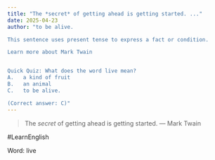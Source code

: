 ```yaml
---
title: "The *secret* of getting ahead is getting started. ..."
date: 2025-04-23
author: "to be alive.

This sentence uses present tense to express a fact or condition.

Learn more about Mark Twain


Quick Quiz: What does the word live mean?
A.   a kind of fruit
B.   an animal
C.   to be alive.

(Correct answer: C)"
---
```


> The *secret* of getting ahead is getting started. — Mark Twain

#LearnEnglish

Word: live
